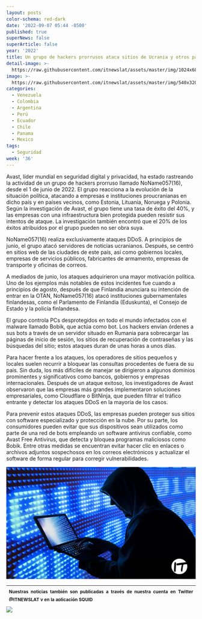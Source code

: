 ```yaml
---
layout: posts
color-schema: red-dark
date: '2022-09-07 05:44 -0500'
published: true
superNews: false
superArticle: false
year: '2022'
title: Un grupo de hackers prorrusos ataca sitios de Ucrania y otros países
detail-image: >-
  https://raw.githubusercontent.com/itnewslat/assets/master/img/1024x680/Ataque-Hacker-G.jpg
image: >-
  https://raw.githubusercontent.com/itnewslat/assets/master/img/540x320/Ataque-Hacker-P.jpg
categories:
  - Venezuela
  - Colombia
  - Argentina
  - Perú
  - Ecuador
  - Chile
  - Panama
  - Mexico
tags:
  - Seguridad
week: '36'
---
```

Avast, líder mundial en seguridad digital y privacidad, ha estado rastreando la actividad de un grupo de hackers prorruso llamado NoName057(16), desde el 1 de junio de 2022. El grupo reacciona a la evolución de la situación política, atacando a empresas e instituciones proucranianas en dicho país y en países vecinos, como Estonia, Lituania, Noruega y Polonia. Según la investigación de Avast, el grupo tiene una tasa de éxito del 40%, y las empresas con una infraestructura bien protegida pueden resistir sus intentos de ataque. La investigación también encontró que el 20% de los éxitos atribuidos por el grupo pueden no ser obra suya.
 
NoName057(16) realiza exclusivamente ataques DDoS. A principios de junio, el grupo atacó servidores de noticias ucranianos. Después, se centró en sitios web de las ciudades de este país, así como gobiernos locales, empresas de servicios públicos, fabricantes de armamento, empresas de transporte y oficinas de correos.
 
A mediados de junio, los ataques adquirieron una mayor motivación política. Uno de los ejemplos más notables de estos incidentes fue cuando a principios de agosto, después de que Finlandia anunciara su intención de entrar en la OTAN, NoName057(16) atacó instituciones gubernamentales finlandesas, como el Parlamento de Finlandia (Eduskunta), el Consejo de Estado y la policía finlandesa.
 
El grupo controla PCs desprotegidos en todo el mundo infectados con el malware llamado Bobik, que actúa como bot. Los hackers envían órdenes a sus bots a través de un servidor situado en Rumania para sobrecargar las páginas de inicio de sesión, los sitios de recuperación de contraseñas y las búsquedas del sitio; estos ataques duran de unas horas a unos días.
 
Para hacer frente a los ataques, los operadores de sitios pequeños y locales suelen recurrir a bloquear las consultas procedentes de fuera de su país. Sin duda, los más difíciles de manejar se dirigieron a algunos dominios prominentes y significativos como bancos, gobiernos y empresas internacionales. Después de un ataque exitoso, los investigadores de Avast observaron que las empresas más grandes implementaron soluciones empresariales, como Cloudflare o BitNinja, que pueden filtrar el tráfico entrante y detectar los ataques DDoS en la mayoría de los casos.
 
Para prevenir estos ataques DDoS, las empresas pueden proteger sus sitios con software especializado y protección en la nube. Por su parte, los consumidores pueden evitar que sus dispositivos sean utilizados como parte de una red de bots empleando un software antivirus confiable, como Avast Free Antivirus, que detecta y bloquea programas maliciosos como Bobik. Entre otras medidas se encuentran evitar hacer clic en enlaces o archivos adjuntos sospechosos en los correos electrónicos y actualizar el software de forma regular para corregir vulnerabilidades.

![](https://raw.githubusercontent.com/itnewslat/assets/master/img/540x320/Ataque-Hacker-P.jpg)

<table style="height: 42px;" width="569">
<tbody>
<tr>
<td style="text-align: justify;"><sub><strong>Nuestras noticias también son publicadas a través de nuestra cuenta en Twitter <a href="https://twitter.com/itnewslat?lang=es">@ITNEWSLAT</a> y en la aplicación <a href="https://squidapp.co/en/">SQUID</a></strong></sub></td>
</tr>
</tbody>
</table>

<img src="https://tracker.metricool.com/c3po.jpg?hash=56f88a41e39ab42c063cc51676587a04"/>